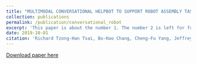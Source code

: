 ```yaml
---
title: "MULTIMODAL CONVERSATIONAL HELPBOT TO SUPPORT ROBOT ASSEMBLY TASK"
collection: publications
permalink: /publication/conversational_robot
excerpt: 'This paper is about the number 1. The number 2 is left for future work.'
date: 2019-10-01
citation: 'Richard Tzong-Han Tsai, Bo-Hao Chang, Cheng-Fu Yang, Jeffrey Chiu, Hung-yi Lee. (2019). &quot;MULTIMODAL CONVERSATIONAL HELPBOT TO SUPPORT ROBOT ASSEMBLY TASK 1.&quot; <i>Submitted to ICASSP 2020</i>.'
---
```

[Download paper here](/files/Incorporate_Multi_modal_Context_for_Improving_User_Intent_Classification_Work__Copy_.pdf)